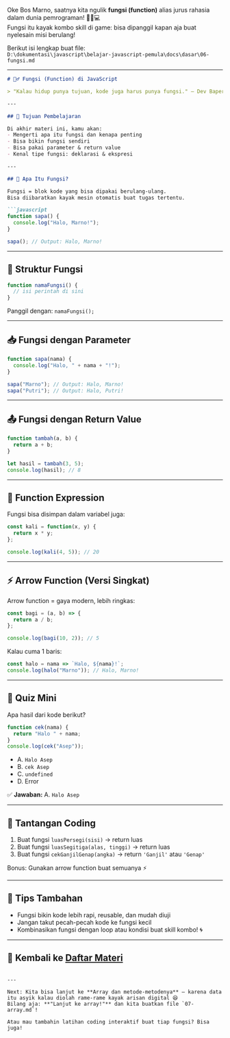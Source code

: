 Oke Bos Marno, saatnya kita ngulik **fungsi (function)** alias jurus rahasia dalam dunia pemrograman! 🧙‍♂️💻  
Fungsi itu kayak kombo skill di game: bisa dipanggil kapan aja buat nyelesain misi berulang!

Berikut isi lengkap buat file:  
`D:\dokumentasi\javascript\belajar-javascript-pemula\docs\dasar\06-fungsi.md`

---

```markdown
# 🧙‍♂️ Fungsi (Function) di JavaScript

> "Kalau hidup punya tujuan, kode juga harus punya fungsi." — Dev Baper di malam minggu

---

## 🎯 Tujuan Pembelajaran

Di akhir materi ini, kamu akan:
- Mengerti apa itu fungsi dan kenapa penting
- Bisa bikin fungsi sendiri
- Bisa pakai parameter & return value
- Kenal tipe fungsi: deklarasi & ekspresi

---

## 🧠 Apa Itu Fungsi?

Fungsi = blok kode yang bisa dipakai berulang-ulang.  
Bisa diibaratkan kayak mesin otomatis buat tugas tertentu.

```javascript
function sapa() {
  console.log("Halo, Marno!");
}

sapa(); // Output: Halo, Marno!
```

---

## 🧱 Struktur Fungsi

```javascript
function namaFungsi() {
  // isi perintah di sini
}
```

Panggil dengan: `namaFungsi();`

---

## 📥 Fungsi dengan Parameter

```javascript
function sapa(nama) {
  console.log("Halo, " + nama + "!");
}

sapa("Marno"); // Output: Halo, Marno!
sapa("Putri"); // Output: Halo, Putri!
```

---

## 📤 Fungsi dengan Return Value

```javascript
function tambah(a, b) {
  return a + b;
}

let hasil = tambah(3, 5);
console.log(hasil); // 8
```

---

## 🧠 Function Expression

Fungsi bisa disimpan dalam variabel juga:

```javascript
const kali = function(x, y) {
  return x * y;
};

console.log(kali(4, 5)); // 20
```

---

## ⚡ Arrow Function (Versi Singkat)

Arrow function = gaya modern, lebih ringkas:

```javascript
const bagi = (a, b) => {
  return a / b;
};

console.log(bagi(10, 2)); // 5
```

Kalau cuma 1 baris:
```javascript
const halo = nama => `Halo, ${nama}!`;
console.log(halo("Marno")); // Halo, Marno!
```

---

## 🧠 Quiz Mini

Apa hasil dari kode berikut?

```javascript
function cek(nama) {
  return "Halo " + nama;
}
console.log(cek("Asep"));
```

- A. `Halo Asep`  
- B. `cek Asep`  
- C. `undefined`  
- D. Error

✅ **Jawaban:** A. `Halo Asep`

---

## 💪 Tantangan Coding

1. Buat fungsi `luasPersegi(sisi)` → return luas
2. Buat fungsi `luasSegitiga(alas, tinggi)` → return luas
3. Buat fungsi `cekGanjilGenap(angka)` → return `'Ganjil'` atau `'Genap'`

Bonus: Gunakan arrow function buat semuanya ⚡

---

## 🧠 Tips Tambahan

- Fungsi bikin kode lebih rapi, reusable, dan mudah diuji
- Jangan takut pecah-pecah kode ke fungsi kecil
- Kombinasikan fungsi dengan loop atau kondisi buat skill kombo! 🌀

---

## 🔁 Kembali ke [Daftar Materi](../../index.md)
```

---

Next: Kita bisa lanjut ke **Array dan metode-metodenya** — karena data itu asyik kalau diolah rame-rame kayak arisan digital 😆  
Bilang aja: **"Lanjut ke array!"** dan kita buatkan file `07-array.md`!

Atau mau tambahin latihan coding interaktif buat tiap fungsi? Bisa juga!